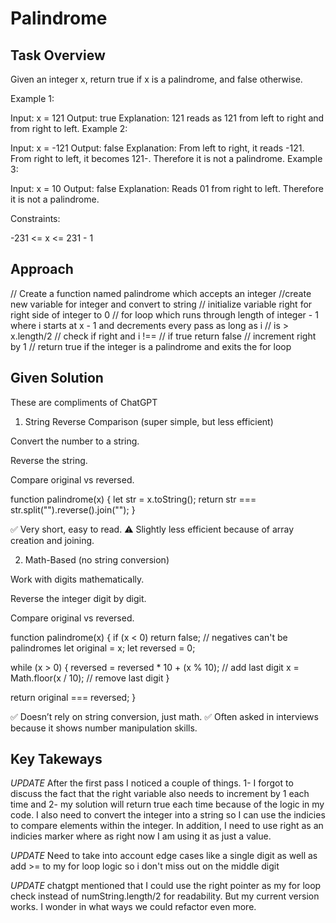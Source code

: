 # Palindrome

## Task Overview
Given an integer x, return true if x is a palindrome, and false otherwise.

Example 1:

Input: x = 121
Output: true
Explanation: 121 reads as 121 from left to right and from right to left.
Example 2:

Input: x = -121
Output: false
Explanation: From left to right, it reads -121. From right to left, it becomes 121-. Therefore it is not a palindrome.
Example 3:

Input: x = 10
Output: false
Explanation: Reads 01 from right to left. Therefore it is not a palindrome.
 

Constraints:

-231 <= x <= 231 - 1

## Approach
// Create a function named palindrome which accepts an integer
    //create new variable for integer and convert to string
    // initialize variable right for right side of integer to 0
    // for loop which runs through length of integer - 1 where i starts at x - 1 and decrements every pass as long as i
    // is > x.length/2
        // check if right and i !==
        // if true return false
        // increment right by 1
    // return true if the integer is a palindrome and exits the for loop

## Given Solution
These are compliments of ChatGPT

1. String Reverse Comparison (super simple, but less efficient)

Convert the number to a string.

Reverse the string.

Compare original vs reversed.

function palindrome(x) {
  let str = x.toString();
  return str === str.split("").reverse().join("");
}


✅ Very short, easy to read.
⚠️ Slightly less efficient because of array creation and joining.

2. Math-Based (no string conversion)

Work with digits mathematically.

Reverse the integer digit by digit.

Compare original vs reversed.

function palindrome(x) {
  if (x < 0) return false; // negatives can't be palindromes
  let original = x;
  let reversed = 0;

  while (x > 0) {
    reversed = reversed * 10 + (x % 10); // add last digit
    x = Math.floor(x / 10); // remove last digit
  }

  return original === reversed;
}


✅ Doesn’t rely on string conversion, just math.
✅ Often asked in interviews because it shows number manipulation skills.


## Key Takeways
*UPDATE* After the first pass I noticed a couple of things. 1- I forgot to discuss the fact that the right variable also needs to increment by 1 each time and 2- my solution will return true each time because of the logic in my code.
I also need to convert the integer into a string so I can use the indicies to compare elements within the integer. In addition, I need to use right as an indicies marker where as right now I am using it as just a value.

*UPDATE* Need to take into account edge cases like a single digit as well as add >= to my for loop logic so i don't miss out on the middle digit

*UPDATE* chatgpt mentioned that I could use the right pointer as my for loop check instead of numString.length/2 for readability. But my current version works. I wonder in what ways we could refactor even more.
